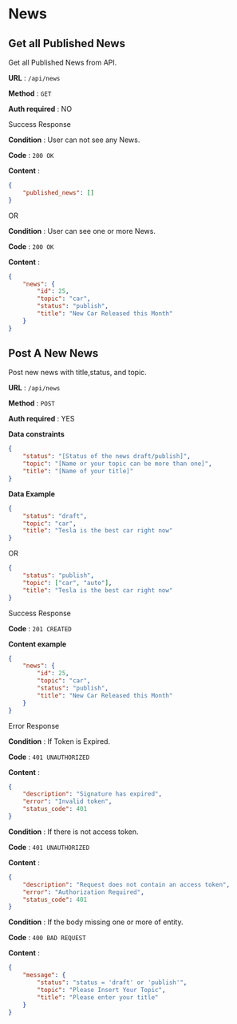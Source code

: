 # News

## Get all Published News
Get all Published News from API.

**URL** : `/api/news`

**Method** : `GET`

**Auth required** : NO


Success Response

**Condition** : User can not see any News.

**Code** : `200 OK`

**Content** :
```json
{
    "published_news": []
} 
```
OR

**Condition** : User can see one or more News.

**Code** : `200 OK`

**Content** : 

```json
{
    "news": {
        "id": 25,
        "topic": "car",
        "status": "publish",
        "title": "New Car Released this Month"
    }
}
```
## Post A New News 

Post new news with title,status, and topic.

**URL** : `/api/news`

**Method** : `POST`

**Auth required** : YES

**Data constraints**

```json
{
    "status": "[Status of the news draft/publish]",
    "topic": "[Name or your topic can be more than one]",
    "title": "[Name of your title]"
}
```

**Data Example**

```json
{
    "status": "draft",
    "topic": "car",
    "title": "Tesla is the best car right now"
}
```
OR

```json
{
    "status": "publish",
    "topic": ["car", "auto"],
    "title": "Tesla is the best car right now"
}
```
Success Response

**Code** : `201 CREATED`

**Content example**

```json
{
    "news": {
        "id": 25,
        "topic": "car",
        "status": "publish",
        "title": "New Car Released this Month"
    }
}
```

Error Response

**Condition** : If Token is Expired.

**Code** : `401 UNAUTHORIZED`

**Content** :

```json
{
    "description": "Signature has expired",
    "error": "Invalid token",
    "status_code": 401
}    

```
**Condition** : If there is not access token.

**Code** : `401 UNAUTHORIZED`

**Content** :

```json
{
    "description": "Request does not contain an access token",
    "error": "Authorization Required",
    "status_code": 401
}    

```

**Condition** : If the body missing one or more of entity.

**Code** : `400 BAD REQUEST`

**Content** :

```json
{
    "message": {
        "status": "status = 'draft' or 'publish'",
        "topic": "Please Insert Your Topic",
        "title": "Please enter your title"
    }
}    
```
